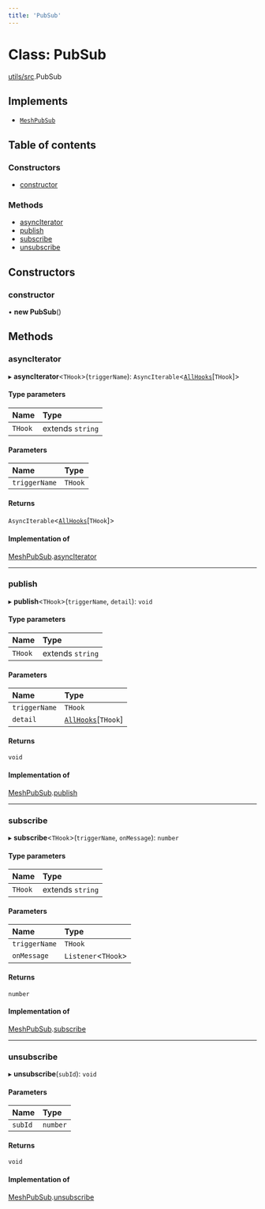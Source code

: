 ```yaml
---
title: 'PubSub'
---
```


# Class: PubSub

[utils/src](../modules/utils_src).PubSub

## Implements

- [`MeshPubSub`](/docs/api/interfaces/types_src.MeshPubSub)

## Table of contents

### Constructors

- [constructor](utils_src.PubSub#constructor)

### Methods

- [asyncIterator](utils_src.PubSub#asynciterator)
- [publish](utils_src.PubSub#publish)
- [subscribe](utils_src.PubSub#subscribe)
- [unsubscribe](utils_src.PubSub#unsubscribe)

## Constructors

### constructor

• **new PubSub**()

## Methods

### asyncIterator

▸ **asyncIterator**\<`THook`>(`triggerName`): `AsyncIterable`\<[`AllHooks`](../modules/types_src#allhooks)[`THook`]>

#### Type parameters

| Name | Type |
| :------ | :------ |
| `THook` | extends `string` |

#### Parameters

| Name | Type |
| :------ | :------ |
| `triggerName` | `THook` |

#### Returns

`AsyncIterable`\<[`AllHooks`](../modules/types_src#allhooks)[`THook`]>

#### Implementation of

[MeshPubSub](/docs/api/interfaces/types_src.MeshPubSub).[asyncIterator](/docs/api/interfaces/types_src.MeshPubSub#asynciterator)

___

### publish

▸ **publish**\<`THook`>(`triggerName`, `detail`): `void`

#### Type parameters

| Name | Type |
| :------ | :------ |
| `THook` | extends `string` |

#### Parameters

| Name | Type |
| :------ | :------ |
| `triggerName` | `THook` |
| `detail` | [`AllHooks`](../modules/types_src#allhooks)[`THook`] |

#### Returns

`void`

#### Implementation of

[MeshPubSub](/docs/api/interfaces/types_src.MeshPubSub).[publish](/docs/api/interfaces/types_src.MeshPubSub#publish)

___

### subscribe

▸ **subscribe**\<`THook`>(`triggerName`, `onMessage`): `number`

#### Type parameters

| Name | Type |
| :------ | :------ |
| `THook` | extends `string` |

#### Parameters

| Name | Type |
| :------ | :------ |
| `triggerName` | `THook` |
| `onMessage` | `Listener`\<`THook`> |

#### Returns

`number`

#### Implementation of

[MeshPubSub](/docs/api/interfaces/types_src.MeshPubSub).[subscribe](/docs/api/interfaces/types_src.MeshPubSub#subscribe)

___

### unsubscribe

▸ **unsubscribe**(`subId`): `void`

#### Parameters

| Name | Type |
| :------ | :------ |
| `subId` | `number` |

#### Returns

`void`

#### Implementation of

[MeshPubSub](/docs/api/interfaces/types_src.MeshPubSub).[unsubscribe](/docs/api/interfaces/types_src.MeshPubSub#unsubscribe)
